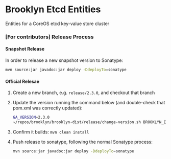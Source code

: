 # Brooklyn Etcd Entities

Entities for a CoreOS etcd key-value store cluster


### [For contributors] Release Process

#### Snapshot Release

In order to release a new snapshot version to Sonatype:

```bash
mvn source:jar javadoc:jar deploy -DdeployTo=sonatype
```

#### Official Relesae

1. Create a new branch, e.g. `release/2.3.0`, and checkout that branch

2. Update the version running the command below (and double-check that pom.xml was correctly updated):

   ```bash
   GA_VERSION=2.3.0
   ~/repos/brooklyn/brooklyn-dist/release/change-version.sh BROOKLYN_ETCD ${GA_VERSION}-SNAPSHOT ${GA_VERSION}
   ```

3. Confirm it builds: `mvn clean install`

4. Push release to sonatype, following the normal Sonatype process:

   ```bash
   mvn source:jar javadoc:jar deploy -DdeployTo=sonatype
   ```
